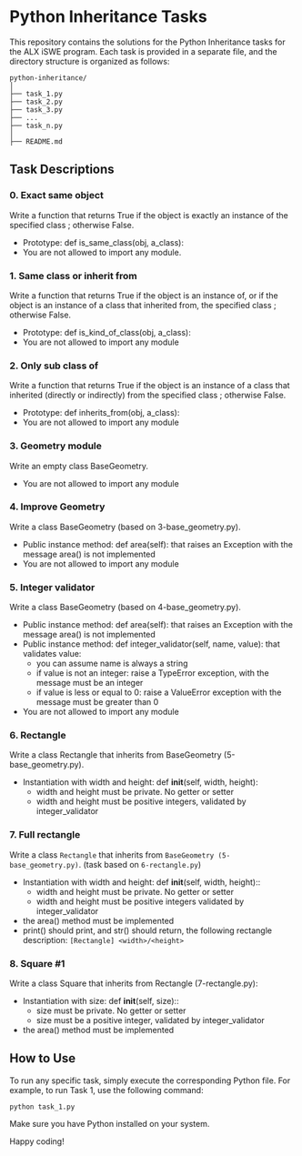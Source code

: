 # Python Inheritance Tasks
This repository contains the solutions for the Python Inheritance tasks for the ALX iSWE program. Each task is provided in a separate file, and the directory structure is organized as follows:


```
python-inheritance/
│
├── task_1.py
├── task_2.py
├── task_3.py
├── ...
├── task_n.py
│
├── README.md
```
## Task Descriptions
### 0. Exact same object
Write a function that returns True if the object is exactly an instance of the specified class ; otherwise False.

* Prototype: def is_same_class(obj, a_class):
* You are not allowed to import any module.

### 1. Same class or inherit from
Write a function that returns True if the object is an instance of, or if the object is an instance of a class that inherited from, the specified class ; otherwise False.

* Prototype: def is_kind_of_class(obj, a_class):
* You are not allowed to import any module

### 2. Only sub class of
Write a function that returns True if the object is an instance of a class that inherited (directly or indirectly) from the specified class ; otherwise False.

* Prototype: def inherits_from(obj, a_class):
* You are not allowed to import any module

### 3. Geometry module
Write an empty class BaseGeometry.

* You are not allowed to import any module

### 4. Improve Geometry
Write a class BaseGeometry (based on 3-base_geometry.py).

* Public instance method: def area(self): that raises an Exception with the message area() is not implemented
* You are not allowed to import any module

### 5. Integer validator
Write a class BaseGeometry (based on 4-base_geometry.py).

* Public instance method: def area(self): that raises an Exception with the message area() is not implemented
* Public instance method: def integer_validator(self, name, value): that validates value:
    * you can assume name is always a string
    * if value is not an integer: raise a TypeError exception, with the message <name> must be an integer
    * if value is less or equal to 0: raise a ValueError exception with the message <name> must be greater than 0
* You are not allowed to import any module

### 6. Rectangle
Write a class Rectangle that inherits from BaseGeometry (5-base_geometry.py).

* Instantiation with width and height: def __init__(self, width, height):
    * width and height must be private. No getter or setter
    * width and height must be positive integers, validated by integer_validator

### 7. Full rectangle
Write a class `Rectangle` that inherits from `BaseGeometry (5-base_geometry.py)`. (task based on `6-rectangle.py`)

* Instantiation with width and height: def __init__(self, width, height)::
    * width and height must be private. No getter or setter
    * width and height must be positive integers validated by integer_validator
* the area() method must be implemented
* print() should print, and str() should return, the following rectangle description: `[Rectangle] <width>/<height>`

### 8. Square #1
Write a class Square that inherits from Rectangle (7-rectangle.py):

* Instantiation with size: def __init__(self, size)::
    * size must be private. No getter or setter
    * size must be a positive integer, validated by integer_validator
* the area() method must be implemented


## How to Use
To run any specific task, simply execute the corresponding Python file. For example, to run Task 1, use the following command:

`python task_1.py`

Make sure you have Python installed on your system.

Happy coding!